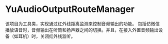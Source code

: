 # YuAudioOutputRouteManager
该项目为工具类，实现通过红外线距离监测来控制音频输出的功能。
包括仿微信播放语音时，音频输出在听筒和扬声器之间的切换。并且，在接入外置音频输出设备（如耳机）时，关闭红外线监听。
